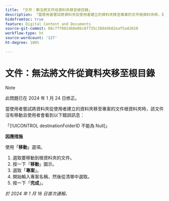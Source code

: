 ```yaml
---
title: 「文件：無法將文件從資料夾移至根目錄」
description: 「當使用者嘗試將資料夾從使用者建立的資料夾移至專案的文件根資料夾時，該文件沒有移動且使用者會看到錯誤訊息。」
hidefromtoc: true
feature: Digital Content and Documents
source-git-commit: 08c7ff0024b0e0bc8f735c388d4b82eaf5a42610
workflow-type: ht
source-wordcount: '127'
ht-degree: 100%

---
```



# 文件：無法將文件從資料夾移至根目錄

>[!NOTE]
>
>此問題已在 2024 年 1 月 24 日修正。

當使用者嘗試將資料夾從使用者建立的資料夾移至專案的文件根資料夾時，該文件沒有移動且使用者會看到以下錯誤訊息：

「[!UICONTROL destinationFolderlD 不能為 Null]」

**因應措施**

使用「**移動**」選項。

1. 選取要移動到根資料夾的文件。
1. 按一下「**移動**」圖示。
1. 選取「**專案**」。
1. 開始輸入專案名稱，然後從清單中選取。
1. 按一下「**完成**」。

_於 2024 年 1 月 18 日首次通報。_
